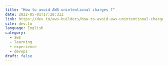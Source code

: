 ```yaml
---
title: "How to avoid AWS unintentional charges ?"
date: 2022-05-01T17:28:31Z
link: https://dev.to/aws-builders/how-to-avoid-aws-unintentional-charges--3dam?utm_medium=RSS&utm_source=news.12bit.vn
site: dev.to
language: English
category:
  - aws
  - learning
  - experience
  - devops
draft: false
---
```

